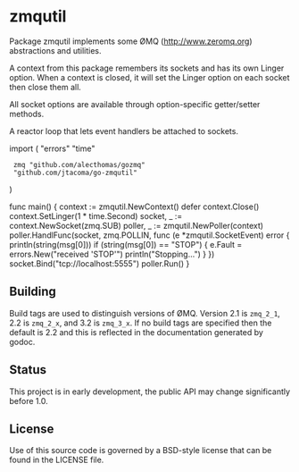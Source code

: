 # zmqutil

Package zmqutil implements some ØMQ (http://www.zeromq.org) abstractions and
utilities.

A context from this package remembers its sockets and has its own Linger
option.  When a context is closed, it will set the Linger option on each
socket then close them all.

All socket options are available through option-specific getter/setter methods.

A reactor loop that lets event handlers be attached to sockets.

 import (
     "errors"
     "time"

     zmq "github.com/alecthomas/gozmq"
     "github.com/jtacoma/go-zmqutil"
 )

 func main() {
     context := zmqutil.NewContext()
     defer context.Close()
     context.SetLinger(1 * time.Second)
     socket, _ := context.NewSocket(zmq.SUB)
     poller, _ := zmqutil.NewPoller(context)
     poller.HandlFunc(socket, zmq.POLLIN, func (e *zmqutil.SocketEvent) error {
         println(string(msg[0]))
         if (string(msg[0]) == "STOP") {
             e.Fault = errors.New("received 'STOP'")
             println("Stopping...")
         }
     })
     socket.Bind("tcp://localhost:5555")
     poller.Run()
 }

## Building

Build tags are used to distinguish versions of ØMQ.  Version 2.1 is `zmq_2_1`,
2.2 is `zmq_2_x`, and 3.2 is `zmq_3_x`.  If no build tags are specified then the
default is 2.2 and this is reflected in the documentation generated by godoc.

## Status

This project is in early development, the public API may change significantly
before 1.0.

## License

Use of this source code is governed by a BSD-style license that can be found in
the LICENSE file.
